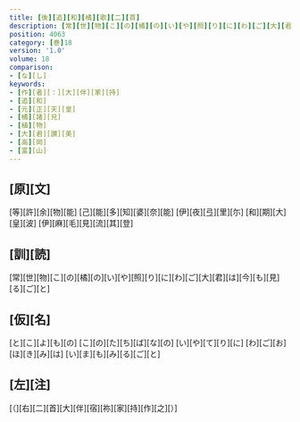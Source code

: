 ```yaml
---
title: [後][追][和][橘][歌][二][首]
description: [常][世][物][こ][の][橘][の][い][や][照][り][に][わ][ご][大][君][は][今][も][見][る][ご][と]
position: 4063
category: [巻]18
version: '1.0'
volume: 18
comparison:
- [な][し]
keywords:
- [作][者][：][大][伴][家][持]
- [追][和]
- [元][正][天][皇]
- [橘][諸][兄]
- [植][物]
- [大][君][讃][美]
- [高][岡]
- [富][山]
---
```


## [原][文]

[等][許][余][物][能] [己][能][多][知][婆][奈][能] [伊][夜][弖][里][尓] [和][期][大][皇][波] [伊][麻][毛][見][流][其][登]

## [訓][読]

[常][世][物][こ][の][橘][の][い][や][照][り][に][わ][ご][大][君][は][今][も][見][る][ご][と]

## [仮][名]

[と][こ][よ][も][の] [こ][の][た][ち][ば][な][の] [い][や][て][り][に] [わ][ご][お][ほ][き][み][は] [い][ま][も][み][る][ご][と]

## [左][注]

[（][右][二][首][大][伴][宿][祢][家][持][作][之][）]
